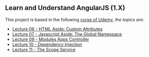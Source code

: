 Learn and Understand AngularJS (1.X)
--------------------------------------------------
This project is based in the following [curse of Udemy](https://www.udemy.com/learn-angularjs/), *the topics are*:

* [Lecture 06 - HTML Aside: Custom Attributes](https://github.com/robsonoduarte/learn-angularjs/tree/master/learn-and-understand-angularjs/src/main/webapp/lecture-06)
* [Lecture 07 - Javascript Aside: The Global Namespace](https://github.com/robsonoduarte/learn-angularjs/tree/master/learn-and-understand-angularjs/src/main/webapp/lecture-07)
* [Lecture 09 - Modules Apps Controller](https://github.com/robsonoduarte/learn-angularjs/tree/master/learn-and-understand-angularjs/src/main/webapp/lecture-09)
* [Lecture 10 - Dependency Injection](https://github.com/robsonoduarte/learn-angularjs/tree/master/learn-and-understand-angularjs/src/main/webapp/lecture-10)
* [Lecture 11 - The Scope Service](https://github.com/robsonoduarte/learn-angularjs/tree/master/learn-and-understand-angularjs/src/main/webapp/lecture-11)

